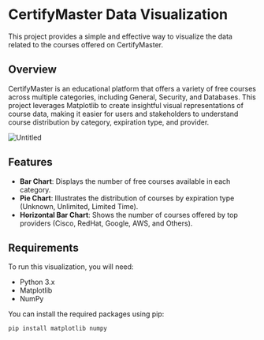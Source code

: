 # CertifyMaster Data Visualization

This project provides a simple and effective way to visualize the data related to the courses offered on CertifyMaster.

## Overview

CertifyMaster is an educational platform that offers a variety of free courses across multiple categories, including General, Security, and Databases. This project leverages Matplotlib to create insightful visual representations of course data, making it easier for users and stakeholders to understand course distribution by category, expiration type, and provider.

![Untitled](https://github.com/user-attachments/assets/fb01d757-bb10-49ad-902b-04d5fdee7d53)


## Features

- **Bar Chart**: Displays the number of free courses available in each category.
- **Pie Chart**: Illustrates the distribution of courses by expiration type (Unknown, Unlimited, Limited Time).
- **Horizontal Bar Chart**: Shows the number of courses offered by top providers (Cisco, RedHat, Google, AWS, and Others).

## Requirements

To run this visualization, you will need:

- Python 3.x
- Matplotlib
- NumPy

You can install the required packages using pip:

```bash
pip install matplotlib numpy
